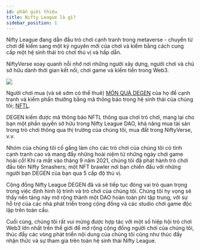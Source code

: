 ```yaml
---
id: phần giới thiệu
title: Nifty League là gì?
sidebar_position: 1
---
```


Nifty League đang dẫn đầu trò chơi cạnh tranh trong metaverse - chuyển từ chơi để kiếm sang một kỷ nguyên mới của chơi và kiếm bằng cách cung cấp một hệ sinh thái trò chơi thú vị và hấp dẫn.

NiftyVerse xoay quanh nỗi nhớ nơi những người xây dựng, người chơi và chủ sở hữu dành thời gian kết nối, chơi game và kiếm tiền trong Web3.

![](/img/story.gif)

Người chơi mua (và sẽ sớm có thể thuê) [MÓN QUÀ DEGEN](https://opensea.io/collection/niftydegen) của họ để cạnh tranh và kiếm phần thưởng bằng mã thông báo trong hệ sinh thái của chúng tôi; [NFTL](https://www.coingecko.com/en/coins/nifty-league).

DEGEN kiếm được mã thông báo NFTL thông qua chơi trò chơi, mang lại cho bạn một phần quyền sở hữu trong Nifty League DAO, khả năng mua tài sản trong trò chơi thông qua thị trường của chúng tôi, mua đất trong NiftyVerse, v.v.

Nhóm của chúng tôi cố gắng làm cho các trò chơi của chúng tôi có tính cạnh tranh cao và mang đầy những hoài niệm từ những ngày chơi game hoài cổ! Khi ra mắt vào tháng 9 năm 2021, chúng tôi đã phát hành trò chơi đầu tiên Nifty Smashers; một NFT brawler nơi bạn chiến đấu với những người bạn DEGEN của bạn qua 5 cấp độ thú vị.

Cộng đồng Nifty League DEGEN đã và sẽ tiếp tục đóng vai trò quan trọng trong việc định hình lộ trình và trò chơi của chúng tôi. Chúng tôi hy vọng sẽ thấy nền tảng này mở rộng thành một DAO hoàn toàn phi tập trung, với sự hỗ trợ của các nhà phát triển trong cộng đồng và các studio chơi game độc lập trên toàn cầu.

Cuối cùng, chúng tôi rất vui mừng được hợp tác với một số hiệp hội trò chơi Web3 lớn nhất trên thế giới để mở rộng cộng đồng người chơi của chúng tôi, thúc đẩy các vòng phát triển nội dung của chúng tôi cũng như thúc đẩy nhận thức và sự tham gia trên toàn hệ sinh thái Nifty League.
